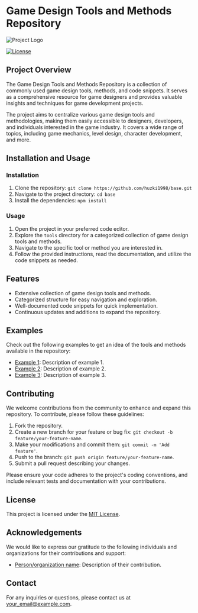 
# Game Design Tools and Methods Repository

![Project Logo](![image](https://github.com/huzki1998/base/assets/121650227/9b9643f5-b730-48e6-9d87-3dbe5b3d55c2))

[![License](https://img.shields.io/badge/License-MIT-blue.svg)](https://opensource.org/licenses/MIT)

## Project Overview

The Game Design Tools and Methods Repository is a collection of commonly used game design tools, methods, and code snippets. It serves as a comprehensive resource for game designers and provides valuable insights and techniques for game development projects.

The project aims to centralize various game design tools and methodologies, making them easily accessible to designers, developers, and individuals interested in the game industry. It covers a wide range of topics, including game mechanics, level design, character development, and more.

## Installation and Usage

### Installation

1. Clone the repository: `git clone https://github.com/huzki1998/base.git`
2. Navigate to the project directory: `cd base`
3. Install the dependencies: `npm install`

### Usage

1. Open the project in your preferred code editor.
2. Explore the `tools` directory for a categorized collection of game design tools and methods.
3. Navigate to the specific tool or method you are interested in.
4. Follow the provided instructions, read the documentation, and utilize the code snippets as needed.

## Features

- Extensive collection of game design tools and methods.
- Categorized structure for easy navigation and exploration.
- Well-documented code snippets for quick implementation.
- Continuous updates and additions to expand the repository.

## Examples

Check out the following examples to get an idea of the tools and methods available in the repository:

- [Example 1](link_to_example_1): Description of example 1.
- [Example 2](link_to_example_2): Description of example 2.
- [Example 3](link_to_example_3): Description of example 3.

## Contributing

We welcome contributions from the community to enhance and expand this repository. To contribute, please follow these guidelines:

1. Fork the repository.
2. Create a new branch for your feature or bug fix: `git checkout -b feature/your-feature-name`.
3. Make your modifications and commit them: `git commit -m 'Add feature'`.
4. Push to the branch: `git push origin feature/your-feature-name`.
5. Submit a pull request describing your changes.

Please ensure your code adheres to the project's coding conventions, and include relevant tests and documentation with your contributions.

## License

This project is licensed under the [MIT License](LICENSE.md).

## Acknowledgements

We would like to express our gratitude to the following individuals and organizations for their contributions and support:

- [Person/organization name](link_to_person_organization): Description of their contribution.

## Contact

For any inquiries or questions, please contact us at [your_email@example.com](mailto:your_email@example.com).
